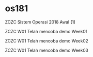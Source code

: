 # os181
ZCZC Sistem Operasi 2018 Awal (1)

ZCZC W01 Telah mencoba demo Week01

ZCZC W01 Telah mencoba demo Week02

ZCZC W01 Telah mencoba demo Week03
